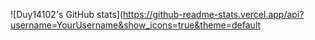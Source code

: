 ![Duy14102's GitHub stats](https://github-readme-stats.vercel.app/api?username=YourUsername&show_icons=true&theme=default
